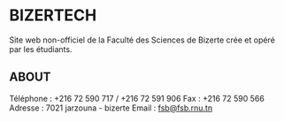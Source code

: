 # BIZERTECH
Site web non-officiel de la Faculté des Sciences de Bizerte crée et opéré par les étudiants.
## **ABOUT**
Téléphone : +216 72 590 717 / +216 72 591 906
Fax : +216 72 590 566
Adresse : 7021 jarzouna - bizerte
Email : fsb@fsb.rnu.tn 
